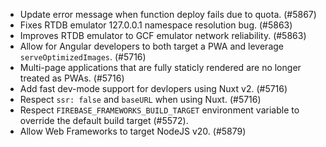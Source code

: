 - Update error message when function deploy fails due to quota. (#5867)
- Fixes RTDB emulator 127.0.0.1 namespace resolution bug. (#5863)
- Improves RTDB emulator to GCF emulator network reliability. (#5863)
- Allow for Angular developers to both target a PWA and leverage `serveOptimizedImages`. (#5716)
- Multi-page applications that are fully staticly rendered are no longer treated as PWAs. (#5716)
- Add fast dev-mode support for devlopers using Nuxt v2. (#5716)
- Respect `ssr: false` and `baseURL` when using Nuxt. (#5716)
- Respect `FIREBASE_FRAMEWORKS_BUILD_TARGET` environment variable to override the default build target (#5572).
- Allow Web Frameworks to target NodeJS v20. (#5879)

